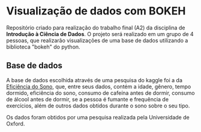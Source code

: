 # Visualização de dados com BOKEH

Repositório criado para realização do trabalho final (A2) da disciplina de **Introdução à Ciência de Dados**. O projeto será realizado em um grupo de 4 pessoas, que realizarão visualizações de uma base de dados utilizando a biblioteca "bokeh" do python.

## Base de dados

A base de dados escolhida através de uma pesquisa do kaggle foi a da [Eficiência do Sono](https://www.kaggle.com/datasets/equilibriumm/sleep-efficiency), que, entre seus dados, contém a idade, gênero, tempo dormido, eficiência do sono, consumo de cafeína antes de dormir, consumo de álcool antes de dormir, se a pessoa é fumante e frequência de exercícios, além de outros dados obtidos durante o sono sobre o seu tipo.

Os dados foram obtidos por uma pesquisa realizada pela Universidade de Oxford.
